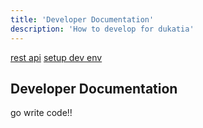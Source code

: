 ```yaml
---
title: 'Developer Documentation'
description: 'How to develop for dukatia'
---
```

[rest api](dev/rest_api)
[setup dev env](dev/setup-dev-env)

## Developer Documentation

go write code!!